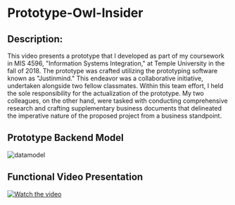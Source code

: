 # Prototype-Owl-Insider

## Description: 
This video presents a prototype that I developed as part of my coursework in MIS 4596, "Information Systems Integration," at Temple University in the fall of 2018. The prototype was crafted utilizing the prototyping software known as "Justinmind." This endeavor was a collaborative initiative, undertaken alongside two fellow classmates. Within this team effort, I held the sole responsibility for the actualization of the prototype. My two colleagues, on the other hand, were tasked with conducting comprehensive research and crafting supplementary business documents that delineated the imperative nature of the proposed project from a business standpoint.

## Prototype Backend Model
![datamodel](https://github.com/Vuitton-Toine/Prototype-Owl-Insider/assets/81653524/76de9e9a-c770-4ca0-aa57-e3abc2f46c76)

## Functional Video Presentation
[![Watch the video](https://img.youtube.com/vi/1FUjzVgjYqM/0.jpg)](https://youtu.be/1FUjzVgjYqM)

